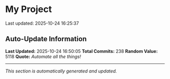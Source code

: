 # My Project


Last updated: 2025-10-24 16:25:37














































































































































































































































## Auto-Update Information

**Last Updated:** 2025-10-24 16:50:05
**Total Commits:** 238
**Random Value:** 5118
**Quote:** _Automate all the things!_

---
_This section is automatically generated and updated._